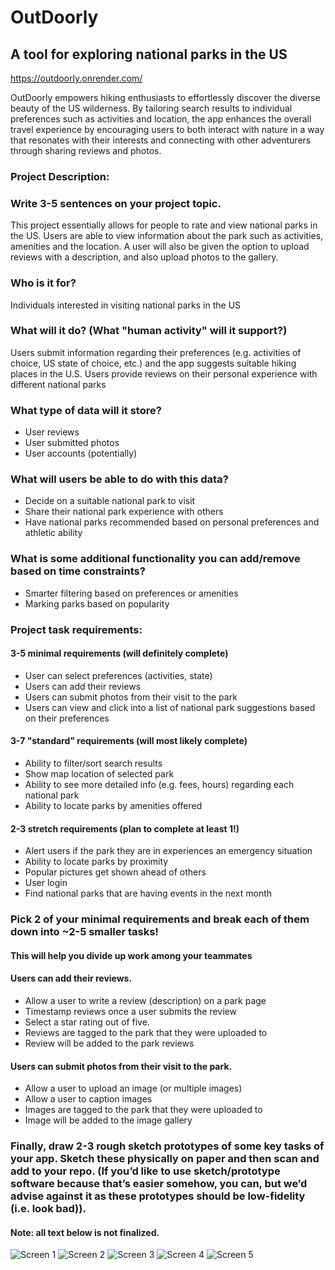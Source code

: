 # OutDoorly

## A tool for exploring national parks in the US

https://outdoorly.onrender.com/

OutDoorly empowers hiking enthusiasts to effortlessly discover the diverse beauty of the US wilderness. By tailoring search results to individual preferences such as activities and location, the app enhances the overall travel experience by encouraging users to both interact with nature in a way that resonates with their interests and connecting with other adventurers through sharing reviews and photos.



### Project Description: 
### Write 3-5 sentences on your project topic.
 
This project essentially allows for people to rate and view national parks in the US. Users are able to view information about the park such as activities, amenities and the location. A user will also be given the option to upload reviews with a description, and also upload photos to the gallery.

### Who is it for?
Individuals interested in visiting national parks in the US

### What will it do? (What "human activity" will it support?) 
Users submit information regarding their preferences (e.g. activities of choice, US state of choice, etc.) and the app suggests suitable hiking places in the U.S. 
Users provide reviews on their personal experience with different national parks 


### What type of data will it store?
- User reviews
- User submitted photos
- User accounts (potentially)

 
### What will users be able to do with this data? 
- Decide on a suitable national park to visit 
- Share their national park experience with others
- Have national parks recommended based on personal preferences and athletic ability 


### What is some additional functionality you can add/remove based on time constraints?
- Smarter filtering based on preferences or amenities 
- Marking parks based on popularity

### Project task requirements: 
#### 3-5 minimal requirements (will definitely complete) 
- User can select preferences (activities, state)
- Users can add their reviews
- Users can submit photos from their visit to the park
- Users can view and click into a list of national park suggestions based on their preferences


#### 3-7 "standard" requirements (will most likely complete) 
- Ability to filter/sort search results
- Show map location of selected park
- Ability to see more detailed info (e.g. fees, hours) regarding each national park 
- Ability to locate parks by amenities offered


#### 2-3 stretch requirements (plan to complete at least 1!) 
- Alert users if the park they are in experiences an emergency situation
- Ability to locate parks by proximity
- Popular pictures get shown ahead of others
- User login
- Find national parks that are having events in the next month

### Pick 2 of your minimal requirements and break each of them down into ~2-5 smaller tasks! 
#### This will help you divide up work among your teammates 

#### Users can add their reviews.
- Allow a user to write a review (description) on a park page
- Timestamp reviews once a user submits the review
- Select a star rating out of five.
- Reviews are tagged to the park that they were uploaded to
- Review will be added to the park reviews

#### Users can submit photos from their visit to the park.
- Allow a user to upload an image (or multiple images)
- Allow a user to caption images
- Images are tagged to the park that they were uploaded to
- Image will be added to the image gallery



### Finally, draw 2-3 rough sketch prototypes of some key tasks of your app. Sketch these physically on paper and then scan and add to your repo. (If you’d like to use sketch/prototype software because that’s easier somehow, you can, but we’d advise against it as these prototypes should be low-fidelity (i.e. look bad)).

#### Note: all text below is not finalized.

![Screen 1](https://github.com/tendy-s/parksAndRec/assets/51394856/4079ae30-f59a-4fab-b860-57dcd5365dc0)
![Screen 2](https://github.com/tendy-s/parksAndRec/assets/51394856/f599f704-d102-4ce7-aed1-4e425adec820)
![Screen 3](https://github.com/tendy-s/parksAndRec/assets/51394856/c03f64d3-defb-4d9a-b05c-e908c82b6205)
![Screen 4](https://github.com/tendy-s/parksAndRec/assets/51394856/bb06d2fb-1a9e-468a-a296-161b858a44f0)
![Screen 5](https://github.com/tendy-s/parksAndRec/assets/51394856/167c36fd-05cc-4776-8972-2e75b561c99a)

